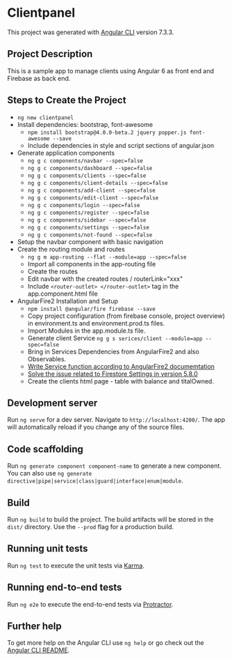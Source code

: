 # Clientpanel

This project was generated with [Angular CLI](https://github.com/angular/angular-cli) version 7.3.3.

## Project Description

This is a sample app to manage clients using Angular 6 as front end and Firebase as back end.

## Steps to Create the Project

+ `ng new clientpanel`
+ Install dependencies: bootstrap, font-awesome
  + `npm install bootstrap@4.0.0-beta.2 jquery popper.js font-awesome --save`
  + Include dependencies in style and script sections of angular.json
+ Generate application components
  + `ng g c components/navbar --spec=false`
  + `ng g c components/dashboard --spec=false`
  + `ng g c components/clients --spec=false`
  + `ng g c components/client-details --spec=false`
  + `ng g c components/add-client --spec=false`
  + `ng g c components/edit-client --spec=false`
  + `ng g c components/login --spec=false`
  + `ng g c components/register --spec=false`
  + `ng g c components/sidebar --spec=false`
  + `ng g c components/settings --spec=false`
  + `ng g c components/not-found --spec=false`
+ Setup the navbar component with basic navigation
+ Create the routing module and routes
  + `ng g m app-routing --flat --module=app --spec=false`
  + Import all components in the app-routing file
  + Create the routes
  + Edit navbar with the created routes / routerLink="xxx"
  + Include `<router-outlet> </router-outlet>` tag in the app.component.html file
+ AngularFire2 Installation and Setup
  + `npm install @angular/fire firebase --save`
  + Copy project configuration (from firebase console, project overview) in environment.ts and environment.prod.ts files.
  + Import Modules in the app.module.ts file.
  + Generate client Service `ng g s serices/client --module=app --spec=false`
  + Bring in Services Dependencies from AngularFire2 and also Observables.
  + [Write Service function according to AngularFire2 documemtation](https://github.com/angular/angularfire2/blob/master/docs/firestore/collections.md)
  + [Solve the issue related to Firestore Settings in version 5.8.0](https://github.com/angular/angularfire2/issues/1993)
  + Create the clients html page - table with balance and titalOwned.
## Development server

Run `ng serve` for a dev server. Navigate to `http://localhost:4200/`. The app will automatically reload if you change any of the source files.

## Code scaffolding

Run `ng generate component component-name` to generate a new component. You can also use `ng generate directive|pipe|service|class|guard|interface|enum|module`.

## Build

Run `ng build` to build the project. The build artifacts will be stored in the `dist/` directory. Use the `--prod` flag for a production build.

## Running unit tests

Run `ng test` to execute the unit tests via [Karma](https://karma-runner.github.io).

## Running end-to-end tests

Run `ng e2e` to execute the end-to-end tests via [Protractor](http://www.protractortest.org/).

## Further help

To get more help on the Angular CLI use `ng help` or go check out the [Angular CLI README](https://github.com/angular/angular-cli/blob/master/README.md).
